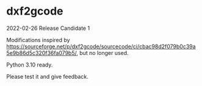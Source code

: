 # dxf2gcode

2022-02-26 Release Candidate 1

Modifications inspired by https://sourceforge.net/p/dxf2gcode/sourcecode/ci/cbac98d2f079b0c39a5e9b86d5c320f36fa079b5/,
but no longer used.

Python 3.10 ready.

Please test it and give feedback.
